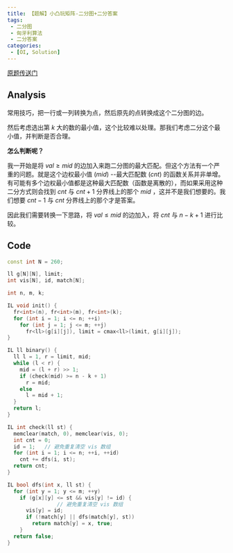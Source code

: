 ```yaml
---
title: 【题解】小凸玩矩阵-二分图+二分答案
tags:
 - 二分图
 - 匈牙利算法
 - 二分答案
categories:
 - [OI, Solution]
---
```


[原题传送门](https://www.luogu.com.cn/problem/P4251)

<!--more-->

## Analysis

常用技巧，把一行或一列转换为点，然后原先的点转换成这个二分图的边。

然后考虑选出第 $k$ 大的数的最小值，这个比较难以处理。那我们考虑二分这个最小值，并判断是否合理。

**怎么判断呢？**

我一开始是将 $val \geq mid$ 的边加入来跑二分图的最大匹配。但这个方法有一个严重的问题。就是这个边权最小值 $(mid)$ --最大匹配数 $(cnt)$ 的函数关系并非单增。有可能有多个边权最小值都是这种最大匹配数（函数是离散的），而如果采用这种二分方式则会找到 $cnt$ 与 $cnt+1$ 分界线上的那个 $mid$ ，这并不是我们想要的。我们想要 $cnt-1$ 与 $cnt$ 分界线上的那个才是答案。

因此我们需要转换一下思路，将 $val \leq mid$ 的边加入，将 $cnt$ 与 $n-k+1$ 进行比较。

## Code

```cpp 读入与建图
const int N = 260;

ll g[N][N], limit;
int vis[N], id, match[N];

int n, m, k;

IL void init() {
  fr<int>(n), fr<int>(m), fr<int>(k);
  for (int i = 1; i <= n; ++i)
    for (int j = 1; j <= m; ++j)
      fr<ll>(g[i][j]), limit = cmax<ll>(limit, g[i][j]);
}
```

```cpp 二分答案
IL ll binary() {
  ll l = 1, r = limit, mid;
  while (l < r) {
    mid = (l + r) >> 1;
    if (check(mid) >= n - k + 1)
      r = mid;
    else
      l = mid + 1;
  }
  return l;
}
```

```cpp Check
IL int check(ll st) {
  memclear(match, 0), memclear(vis, 0);
  int cnt = 0;
  id = 1;	// 避免重复清空 vis 数组
  for (int i = 1; i <= n; ++i, ++id)
    cnt += dfs(i, st);
  return cnt;
}
```

```cpp 匈牙利
IL bool dfs(int x, ll st) {
  for (int y = 1; y <= m; ++y)
    if (g[x][y] <= st && vis[y] != id) {
				// 避免重复清空 vis 数组
      vis[y] = id;
      if (!match[y] || dfs(match[y], st))
        return match[y] = x, true;
    }
  return false;
}
```